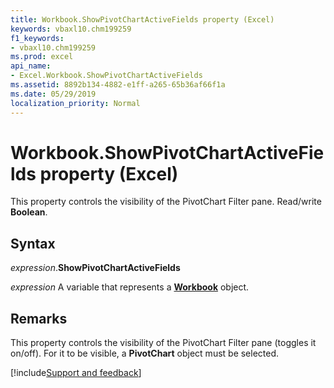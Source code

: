 ```yaml
---
title: Workbook.ShowPivotChartActiveFields property (Excel)
keywords: vbaxl10.chm199259
f1_keywords:
- vbaxl10.chm199259
ms.prod: excel
api_name:
- Excel.Workbook.ShowPivotChartActiveFields
ms.assetid: 8892b134-4882-e1ff-a265-65b36af66f1a
ms.date: 05/29/2019
localization_priority: Normal
---
```



# Workbook.ShowPivotChartActiveFields property (Excel)

This property controls the visibility of the PivotChart Filter pane. Read/write **Boolean**.


## Syntax

_expression_.**ShowPivotChartActiveFields**

_expression_ A variable that represents a **[Workbook](Excel.Workbook.md)** object.


## Remarks

This property controls the visibility of the PivotChart Filter pane (toggles it on/off). For it to be visible, a **PivotChart** object must be selected.



[!include[Support and feedback](~/includes/feedback-boilerplate.md)]